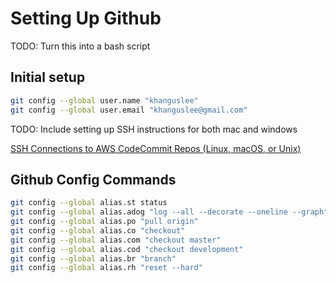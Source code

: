 # Setting Up Github

TODO: Turn this into a bash script

## Initial setup

```bash
git config --global user.name "khanguslee"
git config --global user.email "khanguslee@gmail.com"
```

TODO: Include setting up SSH instructions for both mac and windows

[SSH Connections to AWS CodeCommit Repos (Linux, macOS, or Unix)](https://docs.aws.amazon.com/codecommit/latest/userguide/setting-up-ssh-unixes.html)

## Github Config Commands

```bash
git config --global alias.st status
git config --global alias.adog "log --all --decorate --oneline --graph"
git config --global alias.po "pull origin"
git config --global alias.co "checkout"
git config --global alias.com "checkout master"
git config --global alias.cod "checkout development"
git config --global alias.br "branch"
git config --global alias.rh "reset --hard"
```
